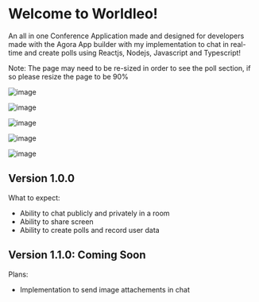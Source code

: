 # **Welcome to Worldleo!** #

An all in one Conference Application made and designed for developers made with the Agora App builder with my implementation to chat in real-time and create polls using Reactjs, Nodejs, Javascript and Typescript!

Note: The page may need to be re-sized in order to see the poll section, if so please resize the page to be 90%

![image](https://user-images.githubusercontent.com/85001440/147855311-0948b1b1-9045-4ec3-b617-9253bab24b50.png)

![image](https://user-images.githubusercontent.com/85001440/147855322-b88d4eb6-95fb-47c7-a309-20a8d01b0c7a.png)

![image](https://user-images.githubusercontent.com/85001440/147855394-da968643-bc60-4abb-bea7-6635afc73982.png)


![image](https://user-images.githubusercontent.com/85001440/147855443-c895dcbc-bedc-418a-b0b8-9efc7d0f8287.png)


![image](https://user-images.githubusercontent.com/85001440/147855419-36ef270f-8587-4bcd-a660-5e5085ef0cc0.png)


 ## **Version 1.0.0** ##

What to expect:
- Ability to chat publicly and privately in a room
- Ability to share screen
- Ability to create polls and record user data

 ## **Version 1.1.0: Coming Soon** ##
Plans: 
- Implementation to send image attachements in chat

